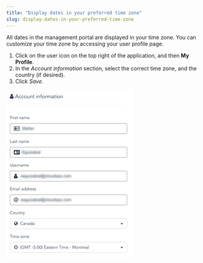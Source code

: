 ```yaml
---
title: "Display dates in your preferred time zone"
slug: display-dates-in-your-preferred-time-zone
---
```



All dates in the management portal are displayed in your time zone. You can customize your time zone by accessing your user profile page.

1. Click on the user icon on the top right of the application, and then **My Profile**.
1. In the *Account information* section, select the correct time zone, and the country (if desired).
1. Click *Save*.

![Time zone](/assets/time-zone-en-1.png)

